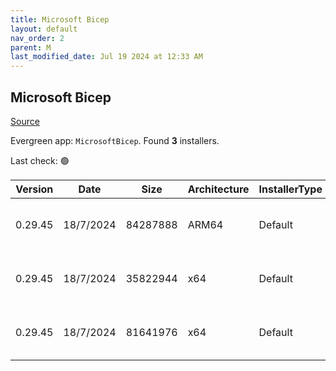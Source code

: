 ```yaml
---
title: Microsoft Bicep
layout: default
nav_order: 2
parent: M
last_modified_date: Jul 19 2024 at 12:33 AM
---
```


## Microsoft Bicep

[Source](https://docs.microsoft.com/en-us/azure/azure-resource-manager/bicep/overview)

Evergreen app: `MicrosoftBicep`. Found **3** installers.

Last check: 🟢

| Version | Date      | Size     | Architecture | InstallerType | Type | URI                                                                                                                                                                    |
| ------- | --------- | -------- | ------------ | ------------- | ---- | ---------------------------------------------------------------------------------------------------------------------------------------------------------------------- |
| 0.29.45 | 18/7/2024 | 84287888 | ARM64        | Default       | exe  | [https://github.com/Azure/bicep/releases/download/v0.29.45/bicep-win-arm64.exe](https://github.com/Azure/bicep/releases/download/v0.29.45/bicep-win-arm64.exe)         |
| 0.29.45 | 18/7/2024 | 35822944 | x64          | Default       | exe  | [https://github.com/Azure/bicep/releases/download/v0.29.45/bicep-setup-win-x64.exe](https://github.com/Azure/bicep/releases/download/v0.29.45/bicep-setup-win-x64.exe) |
| 0.29.45 | 18/7/2024 | 81641976 | x64          | Default       | exe  | [https://github.com/Azure/bicep/releases/download/v0.29.45/bicep-win-x64.exe](https://github.com/Azure/bicep/releases/download/v0.29.45/bicep-win-x64.exe)             |
